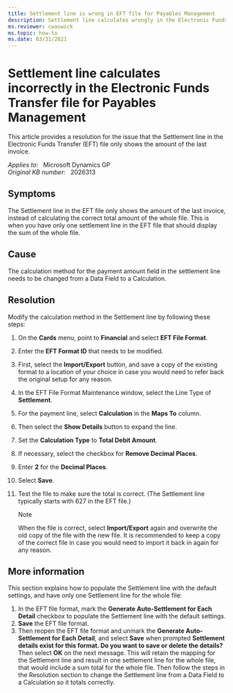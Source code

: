 ```yaml
---
title: Settlement line is wrong in EFT file for Payables Management
description: Settlement line calculates wrongly in the Electronic Funds Transfer (EFT) file for Payables Management in Microsoft Dynamics GP. Provides a resolution.
ms.reviewer: cwaswick
ms.topic: how-to
ms.date: 03/31/2021
---
```

# Settlement line calculates incorrectly in the Electronic Funds Transfer file for Payables Management

This article provides a resolution for the issue that the Settlement line in the Electronic Funds Transfer (EFT) file only shows the amount of the last invoice.

_Applies to:_ &nbsp; Microsoft Dynamics GP  
_Original KB number:_ &nbsp; 2026313

## Symptoms

The Settlement line in the EFT file only shows the amount of the last invoice, instead of calculating the correct total amount of the whole file.  This is when you have only one settlement line in the EFT file that should display the sum of the whole file.

## Cause

The calculation method for the payment amount field in the settlement line needs to be changed from a Data Field to a Calculation.

## Resolution

Modify the calculation method in the Settlement line by following these steps:

1. On the **Cards** menu, point to **Financial** and select **EFT File Format**.
2. Enter the **EFT Format ID** that needs to be modified.
3. First, select the **Import/Export** button, and save a copy of the existing format to a location of your choice in case you would need to refer back the original setup for any reason.
4. In the EFT File Format Maintenance window, select the Line Type of **Settlement**.
5. For the payment line, select **Calculation** in the **Maps To** column.
6. Then select the **Show Details** button to expand the line.
7. Set the **Calculation Type** to **Total Debit Amount**.
8. If necessary, select the checkbox for **Remove Decimal Places**.
9. Enter **2** for the **Decimal Places**.
10. Select **Save**.
11. Test the file to make sure the total is correct. (The Settlement line typically starts with 627 in the EFT file.)

    > [!NOTE]
    > When the file is correct, select **Import/Export** again and overwrite the old copy of the file with the new file. It is recommended to keep a copy of the correct file in case you would need to import it back in again for any reason.

## More information

This section explains how to populate the Settlement line with the default settings, and have only one Settlement line for the whole file:

1. In the EFT file format, mark the **Generate Auto-Settlement for Each Detail** checkbox to populate the Settlement line with the default settings.
2. **Save** the EFT file format.
3. Then reopen the EFT file format and unmark the **Generate Auto-Settlement for Each Detail**, and select **Save** when prompted **Settlement details exist for this format. Do you want to save or delete the details?** Then select **OK** on the next message. This will retain the mapping for the Settlement line and result in one settlement line for the whole file, that would include a sum total for the whole file. Then follow the steps in the Resolution section to change the Settlement line from a Data Field to a Calculation so it totals correctly.
